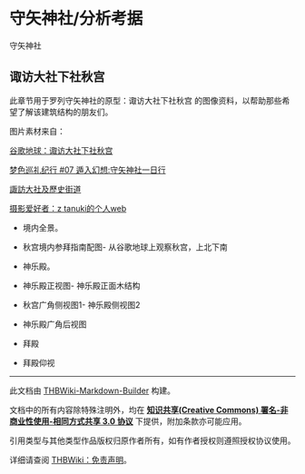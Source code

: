 # 守矢神社/分析考据

<!-- source html: G:\repos\THBWiki-Markdown-Builder\THBWikiMarkdown\Temp\main\d\d1\ns0%3A%E5%AE%88%E7%9F%A2%E7%A5%9E%E7%A4%BE%2F%E5%88%86%E6%9E%90%E8%80%83%E6%8D%AE.html -->

守矢神社


## 诹访大社下社秋宫
  
此章节用于罗列守矢神社的原型：诹访大社下社秋宫 的图像资料，以帮助那些希望了解该建筑结构的朋友们。  

  
  
图片素材来自：  

[谷歌地球：诹访大社下社秋宫](https://earth.google.com/web/@36.07511665,138.09104817,797.05562325a,326.76785485d,35y,355.12467782h,0t,0r/)  

[梦色巡礼纪行 #07 遁入幻想:守矢神社一日行](https://www.bilibili.com/read/cv1283611/)  

[諏訪大社及歷史街道](http://ryukirigamine.blogspot.com/2017/03/blog-post_30.html/)  

[摄影爱好者：z tanuki的个人web ](https://web.archive.org/web/20161102214519/http://www.panoramio.com/user/238971?with_photo_id=118791904/)  

  

- 境内全景。

- [](./文件-秋宮_境内ガイド.png.md)秋宫境内参拜指南配图- [](./文件-谷歌地球境内俯视图.png.md)从谷歌地球上观察秋宫，上北下南

- 神乐殿。

- [](./文件-文章首圖-諏訪大社下社秋宮-01.jpg.md)神乐殿正视图- [](./文件-神乐殿正视-结构图.png.md)神乐殿正面木结构

- [](./文件-秋宫侧视图-广角.jpg.md)秋宫广角侧视图1- [](./文件-神乐殿侧视图2.png.md)神乐殿侧视图2

- [](./文件-诹访后部广角.jpg.md)神乐殿广角后视图

- 拜殿

- [](./文件-拜殿仰视.jpg.md)拜殿仰视





---

此文档由 [THBWiki-Markdown-Builder](https://github.com/Delsin-Yu/THBWiki-Markdown-Builder) 构建。

文档中的所有内容除特殊注明外，均在 [**知识共享(Creative Commons) 署名-非商业性使用-相同方式共享 3.0 协议**](https://creativecommons.org/licenses/by-sa/3.0/deed.zh-hans) 下提供，附加条款亦可能应用。

引用类型与其他类型作品版权归原作者所有，如有作者授权则遵照授权协议使用。

详细请查阅 [THBWiki：免责声明](https://thbwiki.cc/THBWiki:%E5%85%8D%E8%B4%A3%E5%A3%B0%E6%98%8E)。

